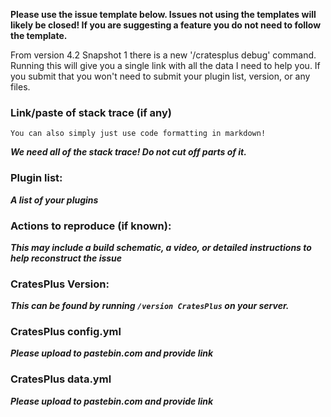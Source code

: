 **Please use the issue template below. Issues not using the templates will likely be closed! If you are suggesting a feature you do not need to follow the template.**

From version 4.2 Snapshot 1 there is a new '/cratesplus debug' command. Running this will give you a single link with all the data I need to help you. If you submit that you won't need to submit your plugin list, version, or any files.

### Link/paste of stack trace (if any)

    You can also simply just use code formatting in markdown!
___We need all of the stack trace! Do not cut off parts of it.___

### Plugin list:
___A list of your plugins___

### Actions to reproduce (if known):
___This may include a build schematic, a video, or detailed instructions to help reconstruct the issue___

### CratesPlus Version:
___This can be found by running `/version CratesPlus` on your server.___

### CratesPlus config.yml
___Please upload to pastebin.com and provide link___

### CratesPlus data.yml
___Please upload to pastebin.com and provide link___
